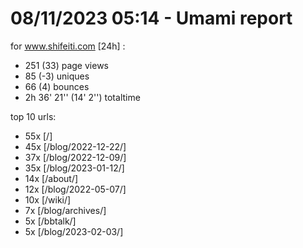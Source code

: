 # 08/11/2023 05:14 - Umami report
for www.shifeiti.com [24h] :

 - 251 (33) page views
 - 85 (-3) uniques
 - 66 (4) bounces
 - 2h 36' 21'' (14' 2'') totaltime


top 10 urls:
 - 55x [/]
 - 45x [/blog/2022-12-22/]
 - 37x [/blog/2022-12-09/]
 - 35x [/blog/2023-01-12/]
 - 14x [/about/]
 - 12x [/blog/2022-05-07/]
 - 10x [/wiki/]
 - 7x [/blog/archives/]
 - 5x [/bbtalk/]
 - 5x [/blog/2023-02-03/]


